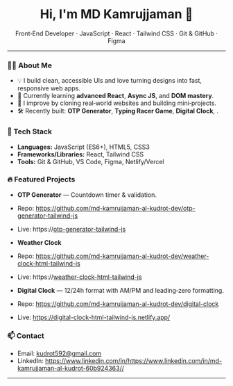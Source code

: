 <!-- PROFILE README: start -->
<h1 align="center">Hi, I'm MD Kamrujjaman 👋</h1>


<p align="center">
Front‑End Developer · JavaScript · React · Tailwind CSS · Git & GitHub · Figma
</p>


---


### 👨‍💻 About Me
- 💡 I build clean, accessible UIs and love turning designs into fast, responsive web apps.
- 🚀 Currently learning **advanced React**, **Async JS**, and **DOM mastery**.
- 🧩 I improve by cloning real‑world websites and building mini‑projects.
- 🛠️ Recently built: **OTP Generator**, **Typing Racer Game**, **Digital Clock**, .


### 🧰 Tech Stack
- **Languages:** JavaScript (ES6+), HTML5, CSS3
- **Frameworks/Libraries:** React, Tailwind CSS
- **Tools:** Git & GitHub, VS Code, Figma, Netlify/Vercel


### 🔥 Featured Projects
- **OTP Generator** — Countdown timer & validation.
- Repo: https://github.com/md-kamrujjaman-al-kudrot-dev/otp-generator-tailwind-js
- Live: https://[otp-generator-tailwind-js](https://otp-generator-tailwind-js.netlify.app/)

- **Weather Clock** 
- Repo: https://github.com/md-kamrujjaman-al-kudrot-dev/weather-clock-html-tailwind-js
- Live: https://[weather-clock-html-tailwind-js](https://weather-clock-html-tailwind-js.netlify.app/)

- **Digital Clock** — 12/24h format with AM/PM and leading‑zero formatting.
- Repo: https://github.com/md-kamrujjaman-al-kudrot-dev/digital-clock
- Live: https://digital-clock-html-tailwind-js.netlify.app/


### 📫 Contact
- Email: kudrot592@gmail.com
- LinkedIn: https://www.linkedin.com/in/https://www.linkedin.com/in/md-kamrujjaman-al-kudrot-60b924363//



---





<!-- PROFILE README: end -->
